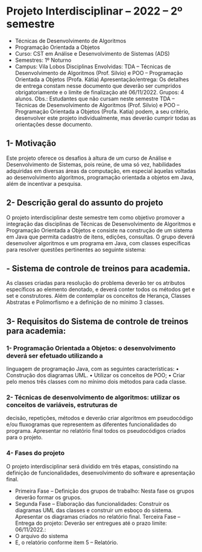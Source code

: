 # Projeto Interdisciplinar – 2022 – 2º semestre
- Técnicas de Desenvolvimento de Algoritmos
- Programação Orientada a Objetos
- Curso: CST em Análise e Desenvolvimento de Sistemas (ADS)
- Semestres: 1º Noturno
- Campus: Vila Lobos
  Disciplinas Envolvidas: TDA – Técnicas de Desenvolvimento de Algoritmos (Prof. Silvio) e POO
  – Programação Orientada a Objetos (Profa. Kátia)
  Apresentação/entrega: Os detalhes de entrega constam nesse documento que deverão ser
  cumpridos obrigatoriamente e o limite de finalização até 06/11/2022.
  Grupos: 4 alunos.
  Obs.: Estudantes que não cursam neste semestre TDA – Técnicas de Desenvolvimento de
  Algoritmos (Prof. Silvio) e POO – Programação Orientada a Objetos (Profa. Katia) podem, a seu
  critério, desenvolver este projeto individualmente, mas deverão cumprir todas as orientações
  desse documento.
## 1- Motivação
Este projeto oferece os desafios à altura de um curso de Análise e Desenvolvimento de
Sistemas, pois reúne, de uma só vez, habilidades adquiridas em diversas áreas da computação,
em especial àquelas voltadas ao desenvolvimento algoritmos, programação orientada a objetos
em Java, além de incentivar a pesquisa.
## 2- Descrição geral do assunto do projeto
O projeto interdisciplinar deste semestre tem como objetivo promover a integração das disciplinas de
Técnicas de Desenvolvimento de Algoritmos e Programação Orientada a Objetos e consiste na
construção de um sistema em Java que permita cadastro de itens, edições, consultas.
O grupo deverá desenvolver algoritmos e um programa em Java, com classes específicas
para resolver questões pertinentes ao seguinte sistema:
## - Sistema de controle de treinos para academia.
As classes criadas para resolução do problema deverão ter os atributos específicos ao elemento
denotado, e deverá conter todos os métodos get e set e construtores. Além de contemplar os
conceitos de Herança, Classes Abstratas e Polimorfismo e a definição de no mínimo 3 classes.
## 3- Requisitos do Sistema de controle de treinos para academia:
### 1- Programação Orientada a Objetos: o desenvolvimento deverá ser efetuado utilizando a
linguagem de programação Java, com as seguintes características:
• Construção dos diagramas UML.
• Utilizar os conceitos de POO;
• Criar pelo menos três classes com no mínimo dois métodos para cada classe.
### 2- Técnicas de desenvolvimento de algoritmos: utilizar os conceitos de variáveis, estruturas de
decisão, repetições, métodos e deverão criar algoritmos em pseudocódigo e/ou fluxogramas que
representem as diferentes funcionalidades do programa. Apresentar no relatório final todos os
pseudocódigos criados para o projeto.
### 4- Fases do projeto
O projeto interdisciplinar será dividido em três etapas, consistindo na definição de
funcionalidades, desenvolvimento do software e apresentação final.
- Primeira Fase – Definição dos grupos de trabalho:
Nesta fase os grupos deverão formar os grupos.
- Segunda Fase – Elaboração das funcionalidades:
Construir os diagramas UML das classes e construir um esboço do sistema. Apresentar os
diagramas criados no relatório final.
Terceira Fase – Entrega do projeto:
Deverão ser entregues até o prazo limite: 06/11/2022.:
- O arquivo do sistema
- E, o relatório conforme item 5 – Relatório.

